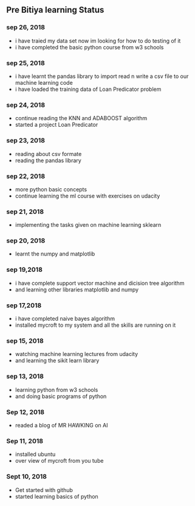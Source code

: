 ## Pre Bitiya learning Status
### sep 26, 2018
* i have traied my data set now im looking for how to do testing of it
* i have completed the basic python course from w3 schools
### sep 25, 2018
* i have learnt the pandas library to import read n write a csv file to our machine learning code
* i have loaded the training data of Loan Predicator problem 
### sep 24, 2018
* continue reading the KNN and ADABOOST algorithm
* started a project Loan Predicator
### sep 23, 2018
* reading about csv formate
* reading the pandas library
### sep 22, 2018
* more python basic concepts
* continue learning the ml course with exercises on udacity
### sep 21, 2018
* implementing the tasks given on machine learning sklearn
### sep 20, 2018
* learnt the numpy and matplotlib 
### sep 19,2018
* i have complete support vector machine and dicision tree algorithm
* and learning other libraries matplotlib and numpy
### sep 17,2018
* i have completed naive bayes algorithm
* installed mycroft to my system and all the skills are running on it
### sep 15, 2018
* watching machine learning lectures from udacity
* and learning the sikit learn library
### sep 13, 2018
* learning python from w3 schools
* and doing basic programs of python
### Sep 12, 2018
* readed a blog of MR HAWKING on AI

### Sep 11, 2018
* installed ubuntu
* over view of mycroft from you tube
 
### Sept 10, 2018
* Get started with github
* started learning basics of python


